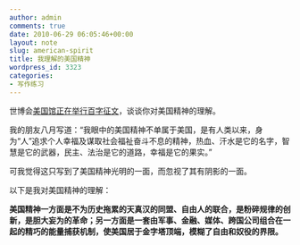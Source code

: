 ```yaml
---
author: admin
comments: true
date: 2010-06-29 06:05:46+00:00
layout: note
slug: american-spirit
title: 我理解的美国精神
wordpress_id: 3323
categories:
- 写作练习
---
```


世博会[美国馆正在举行百字征文](http://blog.usapavilion2010.com/2010/06/21/100-character-contest/)，谈谈你对美国精神的理解。

我的朋友八月写道：“我眼中的美国精神不单属于美国，是有人类以来，身为“人”追求个人幸福及谋取社会福祉奋斗不息的精神，热血、汗水是它的名字，智慧是它的武器，民主、法治是它的道路，幸福是它的果实。”

可我觉得这只写到了美国精神光明的一面，而忽视了其有阴影的一面。

以下是我对美国精神的理解：

**美国精神一方面是不为历史拖累的天真汉的同盟、自由人的联合，是粉碎规律的创新，是胆大妄为的革命；另一方面是一套由军事、金融、媒体、跨国公司组合在一起的精巧的能量捕获机制，使美国居于金字塔顶端，模糊了自由和奴役的界限。**
